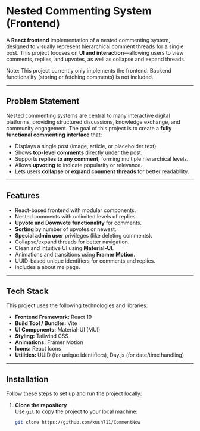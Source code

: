 # Nested Commenting System (Frontend)

A **React frontend** implementation of a nested commenting system, designed to visually represent hierarchical comment threads for a single post. This project focuses on **UI and interaction**—allowing users to view comments, replies, and upvotes, as well as collapse and expand threads.  

Note: This project currently only implements the frontend. Backend functionality (storing or fetching comments) is not included.

---

## Problem Statement

Nested commenting systems are central to many interactive digital platforms, providing structured discussions, knowledge exchange, and community engagement. The goal of this project is to create a **fully functional commenting interface** that:

- Displays a single post (image, article, or placeholder text).
- Shows **top-level comments** directly under the post.
- Supports **replies to any comment**, forming multiple hierarchical levels.
- Allows **upvoting** to indicate popularity or relevance.
- Lets users **collapse or expand comment threads** for better readability.

---

## Features

- React-based frontend with modular components.
- Nested comments with unlimited levels of replies.
- **Upvote and Downvote functionality** for comments.
- **Sorting** by number of upvotes or newest.
- **Special admin user** privileges (like deleting comments).
- Collapse/expand threads for better navigation.
- Clean and intuitive UI using **Material-UI**.
- Animations and transitions using **Framer Motion**.
- UUID-based unique identifiers for comments and replies.
- includes a about me page.

---

## Tech Stack

This project uses the following technologies and libraries:

- **Frontend Framework:** React 19 
- **Build Tool / Bundler:** Vite  
- **UI Components:** Material-UI (MUI)  
- **Styling:** Tailwind CSS  
- **Animations:** Framer Motion  
- **Icons:** React Icons  
- **Utilities:** UUID (for unique identifiers), Day.js (for date/time handling)  

---

## Installation

Follow these steps to set up and run the project locally:

1. **Clone the repository**  
   Use `git` to copy the project to your local machine:

   ```bash
   git clone https://github.com/kush711/CommentNow

